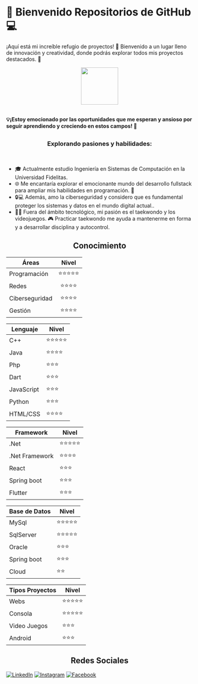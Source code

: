 <h1> 🚀 Bienvenido Repositorios de GitHub 💻 </h1> 

¡Aquí está mi increíble refugio de proyectos! 🚀 Bienvenido a un lugar lleno de innovación y creatividad, donde podrás explorar todos mis proyectos destacados. 💼</br>

<p align="center">
 <img width="100" src="https://i.imgur.com/0kvtMLE.gif" align="center"/>
</p>

<br>
<b> 💡¡Estoy emocionado por las oportunidades que me esperan y ansioso por seguir aprendiendo y creciendo en estos campos! 🚀 </b>
<br>

<h2 align="center"></h2>
<h3 align="center">Explorando pasiones y habilidades:</h3>
<br>

- 🎓 Actualmente estudio Ingeniería en Sistemas de Computación en la Universidad Fidelitas. 
- 🌐 Me encantaría explorar el emocionante mundo del desarrollo fullstack para ampliar mis habilidades en programación. 💪
- 🔒💻 Además, amo la ciberseguridad y considero que es fundamental proteger los sistemas y datos en el mundo digital actual.. 
- 🥋💥 Fuera del ámbito tecnológico, mi pasión es el taekwondo y los videojuegos. 🎮 Practicar taekwondo me ayuda a mantenerme en forma y a desarrollar disciplina y autocontrol.

<h2 align="center">Conocimiento</h2>

<div align="center">

| Áreas           | Nivel |
| -------------- | :------: |
| Programación   | ⭐⭐⭐⭐⭐ |
| Redes          | ⭐⭐⭐⭐ |
| Ciberseguridad | ⭐⭐⭐⭐   |
| Gestión        | ⭐⭐⭐⭐   |

</div>



| Lenguaje   | Nivel |
| ---------- | ------|
| C++        | ⭐⭐⭐⭐⭐ |
| Java       | ⭐⭐⭐⭐  |
| Php        | ⭐⭐⭐   |
| Dart       | ⭐⭐⭐   |
| JavaScript | ⭐⭐⭐   |
| Python     | ⭐⭐⭐   |
| HTML/CSS   | ⭐⭐⭐⭐  | 


| Framework      | Nivel |
| -------------- | ------|
| .Net           | ⭐⭐⭐⭐⭐ |
| .Net Framework | ⭐⭐⭐⭐  |
| React          | ⭐⭐⭐   |
| Spring boot    | ⭐⭐⭐   |
| Flutter        | ⭐⭐⭐   |

| Base de Datos | Nivel |
| ------------- | ------|
| MySql         | ⭐⭐⭐⭐⭐ |
| SqlServer     | ⭐⭐⭐⭐⭐ |
| Oracle        | ⭐⭐⭐   |
| Spring boot   | ⭐⭐⭐   |
| Cloud         | ⭐⭐  |


| Tipos Proyectos | Nivel |
| -------------- | ------|
| Webs           | ⭐⭐⭐⭐⭐ |
| Consola        | ⭐⭐⭐⭐⭐ |
| Video Juegos   | ⭐⭐⭐   |
| Android        | ⭐⭐⭐   |








<h2 align="center">Redes Sociales</h2>

[![LinkedIn](https://img.shields.io/badge/LinkedIn-Kenneth_Alvarado-0077B5?style=for-the-badge&logo=linkedin&logoColor=white&labelColor=101010)](https://www.linkedin.com/in/kenneth-alvaradom)
[![Instagram](https://img.shields.io/badge/Instagram-@kennethalmar-E4405F?style=for-the-badge&logo=instagram&logoColor=white&labelColor=101010)](https://www.instagram.com/kennethalmar/)
[![Facebook](https://img.shields.io/badge/Facebook-@Kenneth_Alvarado-1DA1F2?style=for-the-badge&logo=facebook&logoColor=white&labelColor=101010)](https://www.facebook.com/kenneth.alvarado.39/)
